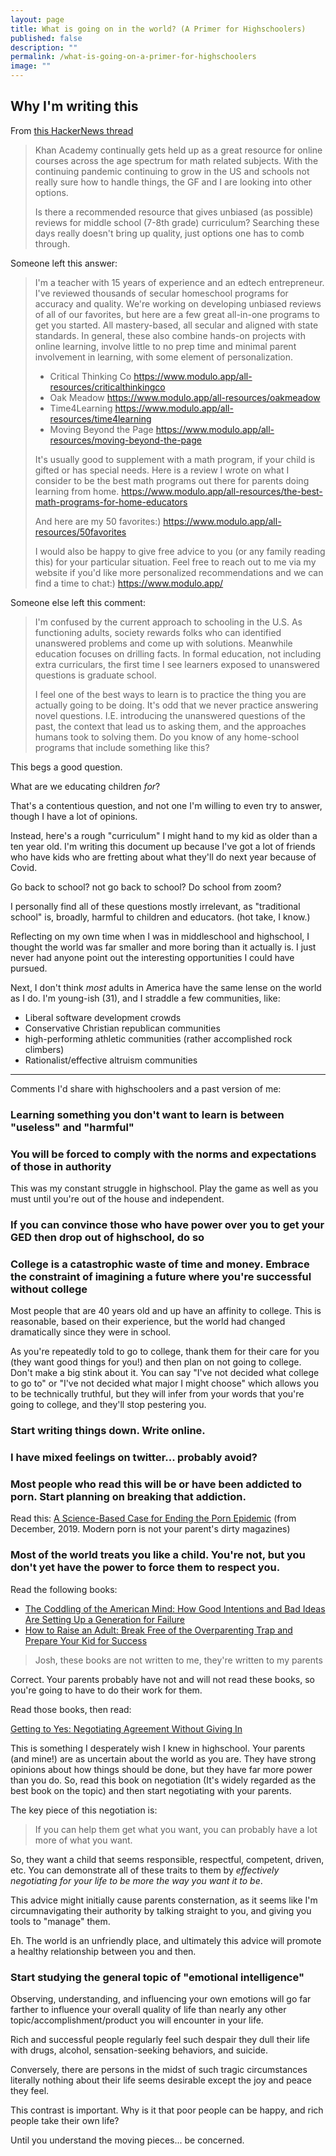 ```yaml
---
layout: page
title: What is going on in the world? (A Primer for Highschoolers)
published: false
description: ""
permalink: /what-is-going-on-a-primer-for-highschoolers
image: ""
---
```


## Why I'm writing this

From [this HackerNews thread](https://news.ycombinator.com/item?id=23793216)

> Khan Academy continually gets held up as a great resource for online courses across the age spectrum for math related subjects. With the continuing pandemic continuing to grow in the US and schools not really sure how to handle things, the GF and I are looking into other options.
> 
> Is there a recommended resource that gives unbiased (as possible) reviews for middle school (7-8th grade) curriculum? Searching these days really doesn't bring up quality, just options one has to comb through.


Someone left this answer:

> I'm a teacher with 15 years of experience and an edtech entrepreneur. I've reviewed thousands of secular homeschool programs for accuracy and quality. We're working on developing unbiased reviews of all of our favorites, but here are a few great all-in-one programs to get you started. All mastery-based, all secular and aligned with state standards. In general, these also combine hands-on projects with online learning, involve little to no prep time and minimal parent involvement in learning, with some element of personalization.
> 
> - Critical Thinking Co https://www.modulo.app/all-resources/criticalthinkingco
> - Oak Meadow https://www.modulo.app/all-resources/oakmeadow
> - Time4Learning https://www.modulo.app/all-resources/time4learning
> - Moving Beyond the Page https://www.modulo.app/all-resources/moving-beyond-the-page
> 
> It's usually good to supplement with a math program, if your child is gifted or has special needs. Here is a review I wrote on what I consider to be the best math programs out there for parents doing learning from home. https://www.modulo.app/all-resources/the-best-math-programs-for-home-educators
> 
> And here are my 50 favorites:) https://www.modulo.app/all-resources/50favorites
> 
> I would also be happy to give free advice to you (or any family reading this) for your particular situation. Feel free to reach out to me via my website if you'd like more personalized recommendations and we can find a time to chat:) https://www.modulo.app/ 

Someone else left this comment:

> I'm confused by the current approach to schooling in the U.S. As functioning adults, society rewards folks who can identified unanswered problems and come up with solutions. Meanwhile education focuses on drilling facts. In formal education, not including extra curriculars, the first time I see learners exposed to unanswered questions is graduate school.
> 
> I feel one of the best ways to learn is to practice the thing you are actually going to be doing. It's odd that we never practice answering novel questions. I.E. introducing the unanswered questions of the past, the context that lead us to asking them, and the approaches humans took to solving them. Do you know of any home-school programs that include something like this? 

This begs a good question. 

What are we educating children _for_? 

That's a contentious question, and not one I'm willing to even try to answer, though I have a lot of opinions. 

Instead, here's a rough "curriculum" I might hand to my kid as older than a ten year old. I'm writing this document up because I've got a lot of friends who have kids who are fretting about what they'll do next year because of Covid. 

Go back to school? not go back to school? Do school from zoom?

I personally find all of these questions mostly irrelevant, as "traditional school" is, broadly, harmful to children and educators. (hot take, I know.)

Reflecting on my own time when I was in middleschool and highschool, I thought the world was far smaller and more boring than it actually is. I just never had anyone point out the interesting opportunities I could have pursued. 

Next, I don't think _most_ adults in America have the same lense on the world as I do. I'm young-ish (31), and I straddle a few communities, like:
- Liberal software development crowds
- Conservative Christian republican communities
- high-performing athletic communities (rather accomplished rock climbers)
- Rationalist/effective altruism communities


------------------

Comments I'd share with highschoolers and a past version of me:

### Learning something you don't want to learn is between "useless" and "harmful"

### You will be forced to comply with the norms and expectations of those in authority

This was my constant struggle in highschool. Play the game as well as you must until you're out of the house and independent. 

### If you can convince those who have power over you to get your GED then drop out of highschool, do so

### College is a catastrophic waste of time and money. Embrace the constraint of imagining a future where you're successful without college

Most people that are 40 years old and up have an affinity to college. This is reasonable, based on their experience, but the world had changed dramatically since they were in school.

As you're repeatedly told to go to college, thank them for their care for you (they want good things for you!) and then plan on not going to college. Don't make a big stink about it. You can say "I've not decided what college to go to" or "I've not decided what major I might choose" which allows you to be technically truthful, but they will infer from your words that you're going to college, and they'll stop pestering you. 

### Start writing things down. Write online. 

### I have mixed feelings on twitter... probably avoid?

### Most people who read this will be or have been addicted to porn. Start planning on breaking that addiction.

Read this: [A Science-Based Case for Ending the Porn Epidemic](https://amgreatness.com/2019/12/15/a-science-based-case-for-ending-the-porn-epidemic/) (from December, 2019. Modern porn is not your parent's dirty magazines)

### Most of the world treats you like a child. You're not, but you don't yet have the power to force them to respect you. 

Read the following books:

- [The Coddling of the American Mind: How Good Intentions and Bad Ideas Are Setting Up a Generation for Failure](https://www.goodreads.com/book/show/36556202-the-coddling-of-the-american-mind)
- [How to Raise an Adult: Break Free of the Overparenting Trap and Prepare Your Kid for Success](https://www.goodreads.com/book/show/23168823-how-to-raise-an-adult)

> Josh, these books are not written to me, they're written to my parents

Correct. Your parents probably have not and will not read these books, so you're going to have to do their work for them. 

Read those books, then read:

[Getting to Yes: Negotiating Agreement Without Giving In](https://www.goodreads.com/book/show/313605.Getting_to_Yes)

This is something I desperately wish I knew in highschool. Your parents (and mine!) are as uncertain about the world as you are. They have strong opinions about how things should be done, but they have far more power than you do. So, read this book on negotiation (It's widely regarded as the best book on the topic) and then start negotiating with your parents.

The key piece of this negotiation is:

> If you can help them get what you want, you can probably have a lot more of what you want. 

So, they want a child that seems responsible, respectful, competent, driven, etc. You can demonstrate all of these traits to them by _effectively negotiating for your life to be more the way you want it to be_. 

This advice might initially cause parents consternation, as it seems like I'm circumnavigating their authority by talking straight to you, and giving you tools to "manage" them. 

Eh. The world is an unfriendly place, and ultimately this advice will promote a healthy relationship between you and then.

### Start studying the general topic of "emotional intelligence"

Observing, understanding, and influencing your own emotions will go far farther to influence your overall quality of life than nearly any other topic/accomplishment/product you will encounter in your life.

Rich and successful people regularly feel such despair they dull their life with drugs, alcohol, sensation-seeking behaviors, and suicide. 

Conversely, there are persons in the midst of such tragic circumstances literally nothing about their life seems desirable except the joy and peace they feel.

This contrast is important. Why is it that poor people can be happy, and rich people take their own life?

Until you understand the moving pieces... be concerned. 